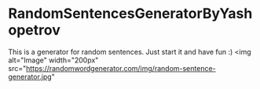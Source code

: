 # RandomSentencesGeneratorByYashopetrov

This is a generator for random sentences. Just start it and have fun :)
<img alt="Image" width="200px" src="https://randomwordgenerator.com/img/random-sentence-generator.jpg"
